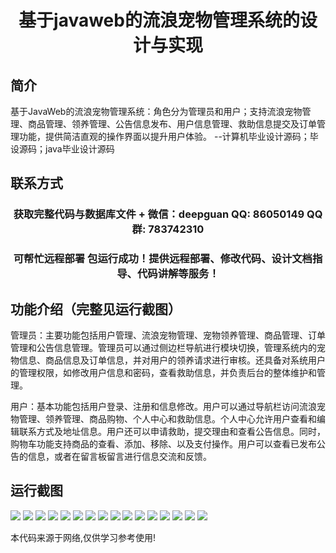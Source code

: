 <p><h1 align="center">基于javaweb的流浪宠物管理系统的设计与实现</h1></p>

## 简介
基于JavaWeb的流浪宠物管理系统：角色分为管理员和用户；支持流浪宠物管理、商品管理、领养管理、公告信息发布、用户信息管理、救助信息提交及订单管理功能，提供简洁直观的操作界面以提升用户体验。    --计算机毕业设计源码；毕设源码；java毕业设计源码


## 联系方式
<p><h3 align="center">获取完整代码与数据库文件 + 微信：deepguan QQ: 86050149 QQ群: 783742310</h3></p>
<p><h3 align="center">可帮忙远程部署 包运行成功！提供远程部署、修改代码、设计文档指导、代码讲解等服务！</h3></p>

## 功能介绍（完整见运行截图）
管理员：主要功能包括用户管理、流浪宠物管理、宠物领养管理、商品管理、订单管理和公告信息管理。管理员可以通过侧边栏导航进行模块切换，管理系统内的宠物信息、商品信息及订单信息，并对用户的领养请求进行审核。还具备对系统用户的管理权限，如修改用户信息和密码，查看救助信息，并负责后台的整体维护和管理。

用户：基本功能包括用户登录、注册和信息修改。用户可以通过导航栏访问流浪宠物管理、领养管理、商品购物、个人中心和救助信息。个人中心允许用户查看和编辑联系方式及地址信息。用户还可以申请救助，提交理由和查看公告信息。同时，购物车功能支持商品的查看、添加、移除、以及支付操作。用户可以查看已发布公告的信息，或者在留言板留言进行信息交流和反馈。


## 运行截图
![](https://bs-1329754181.cos.ap-shanghai.myqcloud.com/spring/StrayPetManagementSystemBasedOnJavaWeb/img/001.jpg)
![](https://bs-1329754181.cos.ap-shanghai.myqcloud.com/spring/StrayPetManagementSystemBasedOnJavaWeb/img/002.jpg)
![](https://bs-1329754181.cos.ap-shanghai.myqcloud.com/spring/StrayPetManagementSystemBasedOnJavaWeb/img/003.jpg)
![](https://bs-1329754181.cos.ap-shanghai.myqcloud.com/spring/StrayPetManagementSystemBasedOnJavaWeb/img/004.jpg)
![](https://bs-1329754181.cos.ap-shanghai.myqcloud.com/spring/StrayPetManagementSystemBasedOnJavaWeb/img/005.jpg)
![](https://bs-1329754181.cos.ap-shanghai.myqcloud.com/spring/StrayPetManagementSystemBasedOnJavaWeb/img/006.jpg)
![](https://bs-1329754181.cos.ap-shanghai.myqcloud.com/spring/StrayPetManagementSystemBasedOnJavaWeb/img/007.jpg)
![](https://bs-1329754181.cos.ap-shanghai.myqcloud.com/spring/StrayPetManagementSystemBasedOnJavaWeb/img/008.jpg)
![](https://bs-1329754181.cos.ap-shanghai.myqcloud.com/spring/StrayPetManagementSystemBasedOnJavaWeb/img/009.jpg)
![](https://bs-1329754181.cos.ap-shanghai.myqcloud.com/spring/StrayPetManagementSystemBasedOnJavaWeb/img/010.jpg)
![](https://bs-1329754181.cos.ap-shanghai.myqcloud.com/spring/StrayPetManagementSystemBasedOnJavaWeb/img/011.jpg)
![](https://bs-1329754181.cos.ap-shanghai.myqcloud.com/spring/StrayPetManagementSystemBasedOnJavaWeb/img/012.jpg)
![](https://bs-1329754181.cos.ap-shanghai.myqcloud.com/spring/StrayPetManagementSystemBasedOnJavaWeb/img/013.jpg)
![](https://bs-1329754181.cos.ap-shanghai.myqcloud.com/spring/StrayPetManagementSystemBasedOnJavaWeb/img/014.jpg)
![](https://bs-1329754181.cos.ap-shanghai.myqcloud.com/spring/StrayPetManagementSystemBasedOnJavaWeb/img/015.jpg)
![](https://bs-1329754181.cos.ap-shanghai.myqcloud.com/spring/StrayPetManagementSystemBasedOnJavaWeb/img/016.jpg)

<p>本代码来源于网络,仅供学习参考使用!</p>
